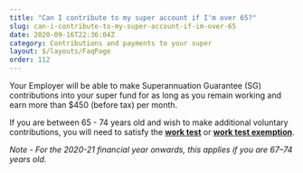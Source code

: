 ```yaml
---
title: "Can I contribute to my super account if I'm over 65?"
slug: can-i-contribute-to-my-super-account-if-im-over-65
date: 2020-09-16T22:36:04Z
category: Contributions and payments to your super
layout: $/layouts/FaqPage
order: 112
---
```


Your Employer will be able to make Superannuation Guarantee (SG) contributions into your super fund for as long as you remain working and earn more than $450 (before tax) per month.

If you are between 65 - 74 years old and wish to make additional voluntary contributions, you will need to satisfy the [**work test**](https://futuresuper.groovehq.com/help/what-is-the-work-test) or [**work test exemption**](https://futuresuper.groovehq.com/help/what-is-the-work-test-exemption).

_Note - For the 2020-21 financial year onwards, this applies if you are 67–74 years old._

